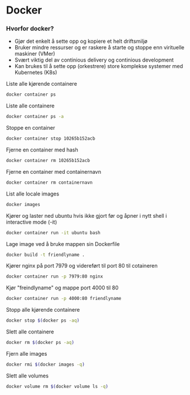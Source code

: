# Docker

### Hvorfor docker?

* Gjør det enkelt å sette opp og kopiere et helt driftsmiljø
* Bruker mindre ressurser og er raskere å starte og stoppe enn virituelle maskiner (VMer)
* Svært viktig del av continious delivery og continious development
* Kan brukes til å sette opp (orkestrere) store komplekse systemer med Kubernetes (K8s)

Liste alle kjørende containere

```Bash
docker container ps
```

Liste alle containere

```Bash
docker container ps -a
```

Stoppe en container

```Bash
docker container stop 10265b152acb
```

Fjerne en container med hash

```Bash
docker container rm 10265b152acb
```

Fjerne en container med containernavn

```Bash
docker container rm containernavn
```

List alle locale images

```Bash
docker images
```

Kjører og laster ned ubuntu hvis ikke gjort før og åpner i nytt shell i interactive mode (-it)

```Bash
docker container run -it ubuntu bash
```

Lage image ved å bruke mappen sin Dockerfile

```Bash
docker build -t friendlyname .
```

Kjører nginx på port 7979 og videreført til port 80 til cotaineren

```Bash
docker container run -p 7979:80 nginx
```

Kjør "freindlyname" og mappe port 4000 til 80

```Bash
docker container run -p 4000:80 friendlyname
```

Stopp alle kjørende containere

```Bash
docker stop $(docker ps -aq)
```

Slett alle containere

```Bash
docker rm $(docker ps -aq)
```

Fjern alle images

```Bash
docker rmi $(docker images -q)
```

Slett alle volumes

```Bash
docker volume rm $(docker volume ls -q)
```





